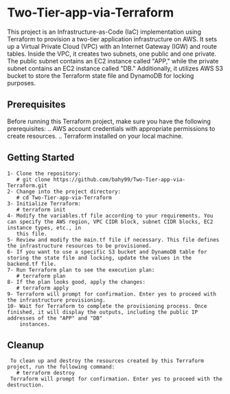 # Two-Tier-app-via-Terraform
This project is an Infrastructure-as-Code (IaC) implementation using Terraform to provision a two-tier application infrastructure on AWS. It sets up a Virtual Private Cloud (VPC) with an Internet Gateway (IGW) and route tables. Inside the VPC, it creates two subnets, one public and one private. The public subnet contains an EC2 instance called "APP," while the private subnet contains an EC2 instance called "DB." Additionally, it utilizes AWS S3 bucket to store the Terraform state file and DynamoDB for locking purposes.
## Prerequisites
Before running this Terraform project, make sure you have the following prerequisites:
.. AWS account credentials with appropriate permissions to create resources.
.. Terraform installed on your local machine. 
## Getting Started
    1- Clone the repository:
       # git clone https://github.com/bahy99/Two-Tier-app-via-Terraform.git
    2- Change into the project directory:
       # cd Two-Tier-app-via-Terraform
    3- Initialize Terraform:
       # terraform init
    4- Modify the variables.tf file according to your requirements. You can specify the AWS region, VPC CIDR block, subnet CIDR blocks, EC2 instance types, etc., in 
       this file.
    5- Review and modify the main.tf file if necessary. This file defines the infrastructure resources to be provisioned.
    6- If you want to use a specific S3 bucket and DynamoDB table for storing the state file and locking, update the values in the backend.tf file.
    7- Run Terraform plan to see the execution plan:   
       # terraform plan
    8- If the plan looks good, apply the changes:
       # terraform apply
    9- Terraform will prompt for confirmation. Enter yes to proceed with the infrastructure provisioning.
    10- Wait for Terraform to complete the provisioning process. Once finished, it will display the outputs, including the public IP addresses of the "APP" and "DB" 
        instances.
## Cleanup
     To clean up and destroy the resources created by this Terraform project, run the following command:
       # terraform destroy
     Terraform will prompt for confirmation. Enter yes to proceed with the destruction.  
